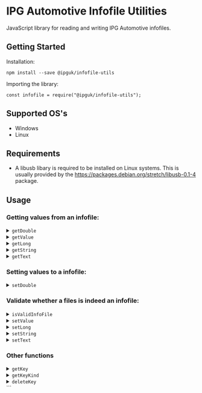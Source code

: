 # IPG Automotive Infofile Utilities

JavaScript library for reading and writing IPG Automotive infofiles.

## Getting Started

Installation:

```
npm install --save @ipguk/infofile-utils
```

Importing the library:

```
const infofile = require("@ipguk/infofile-utils");
```

## Supported OS's

- Windows
- Linux

## Requirements

- A libusb libary is required to be installed on Linux systems. This is usually provided by the
  https://packages.debian.org/stretch/libusb-0.1-4 package.

## Usage

### Getting values from an infofile:

<details>
<summary></b><code>getDouble</code></b></summary>
Returns a double value from an infofile for a given key or an array of keys. The value will be returned as a number.

### Getting a single double value from an infofile:

```
// import the library
const infofile = require("@ipguk/infofile-utils");

// get the absolute path to the infofile
const file = C:\infofiles\infofile

// get the double value for the keys "WheelCarrier.fl.mass"
const wheelCarrierValue = infofile.getDouble({file, keys:"WheelCarrier.fl.mass"});

// console.log the value, returns a double e.g. "0.5"
console.log(wheelCarrierValue)
```

### Getting an array of double values from an infofile:

```
// import the library
const infofile = require("@ipguk/infofile-utils");

// get the absolute path to the infofile
const file = C:\infofiles\infofile

// get the double values for the keys "WheelCarrier.fl.mass" and "WheelCarrier.fr.mass"
const wheelCarrierValues = infofile.getDouble({file, keys:["WheelCarrier.fl.mass", "WheelCarrier.fr.mass"]});

// console.log the values, returns an array of objects with the keys "keys" and "value" e.g. [{keys: "WheelCarrier.fl.mass", value: 0.5}, {keys: "WheelCarrier.fr.mass", value: 0.5}]
console.log(wheelCarrierValues)
```

</details>

<details>
<summary></b><code>getValue</code></b></summary>
A universal function for getting values from an infofile. All numerical key values are returned as numbers. All other key values are returned as strings.

### Getting a single value from an infofile:

```
// import the library
const infofile = require("@ipguk/infofile-utils");

// get the absolute path to the infofile
const file = C:\infofiles\infofile

// get the value for the keys "WheelCarrier.fl.mass"
const wheelCarrierValue = infofile.getValue({file, keys:"WheelCarrier.fl.mass"});

// console.log the value (returns an object like this {keys: "WheelCarrier.fl.mass", value: 0.0})
console.log(wheelCarrierValue)
```

### Getting an array of values from an infofile:

```
// import the library
const infofile = require("@ipguk/infofile-utils");

// get the absolute path to the infofile
const file = C:\infofiles\infofile

// get the values for the keys "WheelCarrier.fl.mass" and "SuspF.Spring.Kind"
const values = infofile.getValue({file, keys:["WheelCarrier.fl.mass", "SuspF.Spring.Kind"]});

// console.log the values (returns an array of objects like this [{keys: "WheelCarrier.fl.mass", value: 0.0}, {keys: "SuspF.Spring.Kind", value: "Hookean 1"}])
console.log(values)
```

</details>

<details>
<summary></b><code>getLong</code></b></summary>
Returns a long value from an infofile for a given key or an array of keys. The value will be returned as a number.

### Getting a single long value from an infofile:

```
// import the library
const infofile = require("@ipguk/infofile-utils");

// get the absolute path to the infofile
const file = C:\infofiles\infofile

// get the long value for the keys "Body.mass"
const bodyMassValue = infofile.getLong({file, keys:"Body.mass"});

// console.log the value, returns a long e.g. 1801
console.log(bodyMassValue)
```

### Getting an array of long values from an infofile:

```
// import the library
const infofile = require("@ipguk/infofile-utils");

// get the absolute path to the infofile
const file = C:\infofiles\infofile

// get the long values for the keys "Body.mass" and "nAxle"
const longValues = infofile.getLong({file, keys:["Body.mass", "nAxle"]});

// console.log the values, returns an array of objects with the keys "keys" and "value" e.g. [{keys: "Body.mass", value: 1801}, {keys: "nAxle", value: 2}]
console.log(longValues)
```

</details>

<details>
<summary></b><code>getString</code></b></summary>
Returns a string value from an infofile for a given keys or an array of keys.

### Getting a single string value from an infofile:

```
// import the library
const infofile = require("@ipguk/infofile-utils");

// get the absolute path to the infofile
const file = C:\infofiles\infofile

// get the string value for the keys "Aero.Crosswind.Kind"
const aeroCrosswindKind = infofile.getString({file, keys:"Aero.Crosswind.Kind"});

// console.log the value, returns a string e.g. "Step"
console.log(aeroCrosswindKind)
```

### Getting an array of string values from an infofile:

```
// import the library
const infofile = require("@ipguk/infofile-utils");

// get the absolute path to the infofile
const file = C:\infofiles\infofile

// get the string values for the keys "Body.mass" and "Aero.Kind"
const stringValues = infofile.getString({file, keys:["Aero.Crosswind.Kind", "Aero.Kind"]});

// console.log the values, returns an array of objects with the keys "keys" and "value" e.g. [{keys: "Aero.Crosswind.Kind", value: "Step"}, {keys: "Aero.Kind", value: "Coeff6x1 1"}]
console.log(stringValues)
```

</details>

<details>
<summary></b><code>getText</code></b></summary>
Returns a text value from an infofile for a given keys or an array of keys. This is an array of strings are are split by newlines in the infofile.

### Getting a single text value from an infofile:

```
// import the library
const infofile = require("@ipguk/infofile-utils");

// get the absolute path to the infofile
const file = C:\infofiles\infofile

// get the text value for the keys "Description"
const description = infofile.getText({file, keys:"Description"});

// console.log the value, returns an array of strings e.g. ["This is a description", "of the infofile"]
console.log(description)
```

### Getting an array of text values from an infofile:

```
// import the library
const infofile = require("@ipguk/infofile-utils");

// get the absolute path to the infofile
const file = C:\infofiles\infofile

// get the text values for the keys "Description" and "Aero.Coeff"
const textValues = infofile.getText({file, keys:["Description", "Aero.Coeff"]});

// console.log the values, returns an array of objects with the keys "keys" and "value" e.g. [{keys: "Description", value: ["-180 -0.4 0.0 0.1 0.0 -0.01 0.0","-120 -0.2 -1.4 0.7 -0.2 -0.021 0.06","-90 0.0 -1.7 0.9 -0.2 0.0 0.0","-60 0.0 -1.7 0.9 -0.2 0.0 0.0","-30 0.0 -1.7 0.9 -0.2 0.0 0.0","0.0 0.0 -1.7 0.9 -0.2 0.0 0.0","30 0.0 -1.7 0.9 -0.2 0.0 0.0","60 0.0 -1.7 0.9 -0.2 0.0 0.0","90 0.0 -1.7 0.9 -0.2 0.0 0.0","120 0.0 -1.7 0.9 -0.2 0.0 0.0","180 0.0 -1.7 0.9 -0.2 0.0 0.0"]}]
console.log(textValues)
```

</details>

### Setting values to a infofile:

<details>
<summary></b><code>setDouble</code></b></summary>
Sets a double value to an infofile for a given keys.

### Setting a single double value to an infofile:

```
// import the library
const infofile = require("@ipguk/infofile-utils");

// get the absolute path to the infofile
const file = C:\infofiles\infofile

// set the double value for the keys "SuspF.Spring.l0" to 0.351
status = infofile.setDouble({file, values:{keys: "SuspF.Spring.l0", value: 0.351}});

// console.log the status, returns 0 if successful, -1 if not
console.log(status)
```

### Setting an array of double values to an infofile:

```
// import the library
const infofile = require("@ipguk/infofile-utils");

// get the absolute path to the infofile
const file = C:\infofiles\infofile

// set the double values for the keys "SuspF.Spring.l0" and "Body.mass" to 0.351 and 1830.15
status = infofile.setDouble({file, values:[{keys: SuspF.Spring.l0", value: 0.351}, {keys: "Body.mass", value:  1830.15}]});

// console.log the status, array of objects with the keys "keys" and "status" e.g. [{keys: "SuspF.Spring.l0", status: 0}, {keys: "Body.mass", status: 0}] where status is 0 if successful, -1 if not
console.log(status)
```

</details>

### Validate whether a files is indeed an infofile:

<details>
<summary></b><code>isValidInfoFile</code></b></summary>
Returns a boolean value to show whether the file is a valid infofile or not.

### Check whether a file is an infofile

```
// import the library
const infofile = require("@ipguk/infofile-utils");

// get the absolute path to the infofile
const file = C:\infofiles\infofile

// call the function. The property "type" is an optional property.
// If no type is specified, any valid infofile will be taken as valid. However, files which are not infofiles still be regarded as invalid!
// List of values for type:
// "Vehicle" (for cars, motorcycles and trucks)
// "TestRun" (for test runs)
// "Road" (for road infofiles)
// "Model" (for anything else, which is a valid infofile)
const validationWithoutType = isValidInfoFile({ file: file });
const validationWithType = isValidInfoFile({ file: file, type: "Vehicle" });

// console.log the status, returns true if valid, false if not
console.log(validationWithType)
```

</details>

<details>
<summary></b><code>setValue</code></b></summary>
A universal function to set values to an infofile.

### Setting a single value to an infofile:

```

// import the library
const infofile = require("@ipguk/infofile-utils");

// get the absolute path to the infofile
const file = C:\infofiles\infofile

// set the value for the keys "SuspF.Spring.l0" to 0.351
status = infofile.setValue({file, values:{keys: "SuspF.Spring.l0", value: 0.351}});

// console.log the status, returns 0 if successful, -1 if not
console.log(status)

```

### Setting an array of values to an infofile:

```

// import the library
const infofile = require("@ipguk/infofile-utils");

// get the absolute path to the infofile
const file = C:\infofiles\infofile

// set the values for the keys "SuspF.Spring.l0" and "Aero.Crosswind.Kind" to 0.351 and "Step"
status = infofile.setValue({file, values:[{keys: "SuspF.Spring.l0", value: 0.351}, {keys: "Aero.Crosswind.Kind", value: "Step"}]});

// console.log the status, array of objects with the keys "keys" and "status" e.g. [{keys: "SuspF.Spring.l0", status: 0}, {keys: "Aero.Crosswind.Kind", status: 0}] where status is 0 if successful, -1 if not
console.log(status)

```

</details>

<details>
<summary></b><code>setLong</code></b></summary>
Sets a long value to an infofile for a given keys.

### Setting a single long value to an infofile:

```

// import the library
const infofile = require("@ipguk/infofile-utils");

// get the absolute path to the infofile
const file = C:\infofiles\infofile

// set the long value for the keys "Body.mass" to 1801
status = infofile.setLong({file, values:{keys: "Body.mass", value: 1801}});

// console.log the status, returns 0 if successful, -1 if not
console.log(status)

```

### Setting an array of long values to an infofile:

```

// import the library
const infofile = require("@ipguk/infofile-utils");

// get the absolute path to the infofile
const file = C:\infofiles\infofile

// set the long values for the keys "Body.mass" and "nAxle" to 1801 and 2
status = infofile.setLong({file, values:[{keys: "Body.mass", value: 1801}, {keys: "nAxle", value: 2}]});

// console.log the status, array of objects with the keys "keys" and "status" e.g. [{keys: "Body.mass", status: 0}, {keys: "nAxle", status: 0}] where status is 0 if successful, -1 if not
console.log(status)

```

</details>

<details>
<summary></b><code>setString</code></b></summary>
Sets a string value to an infofile for a given keys.

### Setting a single string value to an infofile:

```

// import the library
const infofile = require("@ipguk/infofile-utils");

// get the absolute path to the infofile
const file = C:\infofiles\infofile

// set the string value for the keys "Aero.Crosswind.Kind" to "Step"
status = infofile.setString({file, values:{keys: "Aero.Crosswind.Kind", value: "Step"}});

// console.log the status, returns 0 if successful, -1 if not
console.log(status)

```

### Setting an array of string values to an infofile:

```

// import the library
const infofile = require("@ipguk/infofile-utils");

// get the absolute path to the infofile
const file = C:\infofiles\infofile

// set the string values for the keys "Aero.Crosswind.Kind" and "Eng.Kind" to "Step" and "Flex"
status = infofile.setString({file, values:[{keys: "Aero.Crosswind.Kind", value: "Step"}, {keys: "Eng.Kind", value: "Flex"}]});

// console.log the status, array of objects with the keys "keys" and "status" e.g. [{keys: "Aero.Crosswind.Kind", status: 0}, {keys: "Eng.Kind", status: 0}] where status is 0 if successful, -1 if not
console.log(status)

```

</details>

<details>
<summary></b><code>setText</code></b></summary>
Sets a text value to an infofile for a given keys. This is an array of strings are are split by newlines in the infofile for each item in the string array.

### Setting a single text value to an infofile:

```

// import the library
const infofile = require("@ipguk/infofile-utils");

// get the absolute path to the infofile
const file = C:\infofiles\infofile

// set the text value for the keys "Description" to ["This is a description", "This is a description on a second line"]
status = infofile.setText({file, values:{keys: "Description", value: ["This is a description", "This is a description on a second line"]}});

// console.log the status, returns 0 if successful, -1 if not
console.log(status)

```

### Setting an array of text values to an infofile:

```

// import the library
const infofile = require("@ipguk/infofile-utils");

// get the absolute path to the infofile
const file = C:\infofiles\infofile

// set the text values for the keys "Description" and "Eng.Description" to ["This is a description", "This is a description on a second line"] and ["This is a description", "This is a description on a second line"]
status = infofile.setText({file, values:[{keys: "Description", value: ["This is a description", "This is a description on a second line"]}, {keys: "Eng.Description", value: ["This is a description", "This is a description on a second line"]}]});

// console.log the status, array of objects with the keys "keys" and "status" e.g. [{keys: "Description", status: 0}, {keys: "Eng.Description", status: 0}] where status is 0 if successful, -1 if not
console.log(status)

```

</details>

### Other functions

<details>
<summary></b><code>getKey</code></b></summary>
Lists the keys in an infofile, for a given prefix, if no prefix is provided all keys are returned

### Listing all keys in an infofile:

```

// import the library
const infofile = require("@ipguk/infofile-utils");

// get the absolute path to the infofile
const file = C:\infofiles\infofile

// list all keys in the infofile
keys = infofile.getKey({file});

// console.log the keys, returns an array of keys e.g. ["Body.mass", "nAxle"]
console.log(keys)

```

### Listing keys in an infofile for a given prefix:

```

// import the library
const infofile = require("@ipguk/infofile-utils");

// get the absolute path to the infofile
const file = C:\infofiles\infofile

// list all keys in the infofile for the prefix "Aero"
keys = infofile.getKey({ file, prefix: "Aero" });

// console.log the keys, returns an array of keys e.g. ["Aero.Crosswind.Kind", "Aero.Crosswind.Speed"]
console.log(keys)

```

</details>

<details>
<summary></b><code>getKeyKind</code></b></summary>
Lists the getKeyKind, returns String_Key, Text_Key or No_Key

### Get the getKeyKind for a single keys:

```

// import the library
const infofile = require("@ipguk/infofile-utils");

// get the absolute path to the infofile
const file = C:\infofiles\infofile

// get the getKeyKind for the keys "Body.mass"
keyKind = infofile.getKeyKind({file, keys: "Body.mass"});

// console.log the keyKind, returns String_Key if keys is a single line string, Text_Key if keys is a text array and No_Key if keys is not found
console.log(keyKind)

```

### Get the getKeyKind for a list of keys:

```

// import the library
const infofile = require("@ipguk/infofile-utils");

// get the absolute path to the infofile
const file = C:\infofiles\infofile

// get the getKeyKind for the keys "Body.mass" and "nAxle"
getKeyKind = infofile.getKeyKind({file, keys: ["Body.mass", "nAxle"]});

// console.log the getKeyKind, returns an array of getKeyKind e.g. ["String_Key", "No_Key"]
console.log(getKeyKind)

```

</details>

<details>
<summary></b><code>deleteKey</code></b></summary>
Deletes a key from an infofile

### Delete a single keys from an infofile:

```

// import the library
const infofile = require("@ipguk/infofile-utils");

// get the absolute path to the infofile
const file = C:\infofiles\infofile

// delete the keys "Body.mass"
status = infofile.deleteKey({file, keys: "Body.mass"});

// console.log the status, returns 0 if successful, -1 if not
console.log(status)

```

### Delete a list of keys from an infofile:

```

// import the library
const infofile = require("@ipguk/infofile-utils");

// get the absolute path to the infofile
const file = C:\infofiles\infofile

// delete the keys "Body.mass" and "nAxle"
status = infofile.deleteKey({file, keys: ["Body.mass", "nAxle"]});

// console.log the status, returns an object with the keys "keys" and "status" e.g. {keys: "Body.mass", status: 0}, {keys: "nAxle", status: 0} where status is 0 if successful, -1 if not
console.log(status)

```

</details>
```
